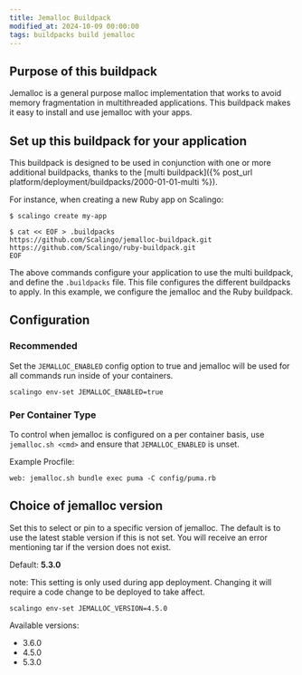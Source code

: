 ```yaml
---
title: Jemalloc Buildpack
modified_at: 2024-10-09 00:00:00
tags: buildpacks build jemalloc
---
```


## Purpose of this buildpack

Jemalloc is a general purpose malloc implementation that works to avoid memory
fragmentation in multithreaded applications. This buildpack makes it easy to
install and use jemalloc with your apps.

## Set up this buildpack for your application

This buildpack is designed to be used in conjunction with one or more additional
buildpacks, thanks to the [multi buildpack]({% post_url
platform/deployment/buildpacks/2000-01-01-multi %}).

For instance, when creating a new Ruby app on Scalingo:

```console
$ scalingo create my-app

$ cat << EOF > .buildpacks
https://github.com/Scalingo/jemalloc-buildpack.git
https://github.com/Scalingo/ruby-buildpack.git
EOF
```

The above commands configure your application to use the multi buildpack, and
define the `.buildpacks` file. This file configures the different buildpacks to
apply. In this example, we configure the jemalloc and the Ruby buildpack.

## Configuration

### Recommended

Set the `JEMALLOC_ENABLED` config option to true and jemalloc will be used for
all commands run inside of your containers.

```
scalingo env-set JEMALLOC_ENABLED=true
```

### Per Container Type

To control when jemalloc is configured on a per container basis, use `jemalloc.sh <cmd>`
and ensure that `JEMALLOC_ENABLED` is unset.

Example Procfile:

```
web: jemalloc.sh bundle exec puma -C config/puma.rb
```

## Choice of jemalloc version

Set this to select or pin to a specific version of jemalloc. The default is to
use the latest stable version if this is not set. You will receive an error
mentioning tar if the version does not exist.

Default: **5.3.0**

note: This setting is only used during app deployment. Changing it will
require a code change to be deployed to take affect.

```
scalingo env-set JEMALLOC_VERSION=4.5.0
```

Available versions:

* 3.6.0
* 4.5.0
* 5.3.0
